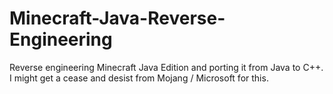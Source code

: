 # Minecraft-Java-Reverse-Engineering
Reverse engineering Minecraft Java Edition and porting it from Java to C++. I might get a cease and desist from Mojang / Microsoft for this.
